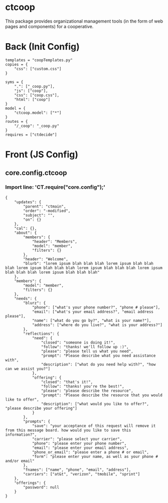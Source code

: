 # ctcoop
This package provides organizational management tools (in the form of web pages and components) for a cooperative.

# Back (Init Config)

    templates = "coopTemplates.py"
    copies = {
    	"css": ["custom.css"]
    }
    
    syms = {
    	".": ["_coop.py"],
    	"js": ["coop"],
    	"css": ["coop.css"],
    	"html": ["coop"]
    }
    model = {
    	"ctcoop.model": ["*"]
    }
    routes = {
    	"/_coop": "_coop.py"
    }
    requires = ["ctdecide"]
    

# Front (JS Config)

## core.config.ctcoop
### Import line: 'CT.require("core.config");'
    {
    	"updates": {
    		"parent": "ctmain",
    		"order": "-modified",
    		"subject": "",
    		"on": {}
    	},
    	"cal": {},
    	"about": {
    		"members": {
    			"header": "Members",
    			"model": "member",
    			"filters": {}
    		},
    		"header": "Welcome",
    		"blurb": "lorem ipsum blah blah blah lorem ipsum blah blah blah lorem ipsum blah blah blah lorem ipsum blah blah blah lorem ipsum blah blah blah lorem ipsum blah blah blah"
    	},
    	"members": {
    		"model": "member",
    		"filters": {}
    	},
    	"needs": {
    		"blurz": {
    			"phone": ["what's your phone number?", "phone # please"],
    			"email": ["what's your email address?", "email address please"],
    			"name": ["what do you go by?", "what is your name?"],
    			"address": ["where do you live?", "what is your address?"]
    		},
    		"reflections": {
    			"need": {
    				"closed": "someone is doing it!",
    				"follow": "thanks! we'll follow up :)",
    				"please": "please tell us what you need",
    				"prompt": "Please describe what you need assistance with",
    				"description": ["what do you need help with?", "how can we assist you?"]
    			},
    			"offering": {
    				"closed": "that's it!",
    				"follow": "thanks! you're the best!",
    				"please": "please describe the resource",
    				"prompt": "Please describe the resource that you would like to offer",
    				"description": ["what would you like to offer?", "please describe your offering"]
    			}
    		},
    		"prompts": {
    			"save": "your acceptance of this request will remove it from this message board. how would you like to save this information?",
    			"carrier": "please select your carrier",
    			"phone": "please enter your phone number",
    			"email": "please enter your email address",
    			"phone_or_email": "please enter a phone # or email",
    			"form": "please enter your name, as well as your phone # and/or email"
    		},
    		"fnames": ["name", "phone", "email", "address"],
    		"carriers": ["at&t", "verizon", "tmobile", "sprint"]
    	},
    	"offerings": {
    		"password": null
    	}
    }
